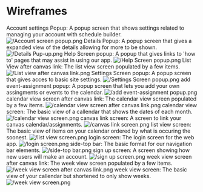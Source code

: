 # Wireframes
Account settings Popup: A popup screen that shows settings related to managing your account with schedule builder.
![/Account screen popup.png](https://github.com/ChicoState/UX-ScheduleBuilder/blob/main/wireframes/Account%20screen%20popup.png?raw=true)
Details Popup: A popup screen that gives a expanded view of the details allowing for more to be shown.
![/Details Pup-up.png](https://github.com/ChicoState/UX-ScheduleBuilder/blob/main/wireframes/Details%20Pop-up.png?raw=true)
Help Screen popup: A popup that gives links to 'how to' pages that may assist in using our app. 
![/Help Screen popup.png](https://github.com/ChicoState/UX-ScheduleBuilder/blob/main/wireframes/Help%20Screen%20popup.png?raw=true)
List View after canvas link: The list view screen populated by a few items.
![/List view after canvas link.png](https://github.com/ChicoState/UX-ScheduleBuilder/blob/main/wireframes/List%20view%20after%20canvas%20link.png?raw=true)
Settings Screen popup: A popup screen that gives acces to basic site settings.
![/Settings Screen popup.png](https://github.com/ChicoState/UX-ScheduleBuilder/blob/main/wireframes/Settings%20Screen%20popup.png?raw=true)
add event-assignment popup: A popup screen that lets you add your own assingments or events to the calendar.
![/add event-assignment popup.png](https://github.com/ChicoState/UX-ScheduleBuilder/blob/main/wireframes/add%20event-assignment%20popup.png?raw=true)
calendar view screen after canvas link: The calendar view screen populated by a few items.
![/calendar view screen after canvas link.png](https://github.com/ChicoState/UX-ScheduleBuilder/blob/main/wireframes/calendar%20view%20screen%20after%20canvas%20link.png?raw=true)
calendar view screen: The basic view of a callendar that shows the dates of each month.
![/calendar view screen.png](https://github.com/ChicoState/UX-ScheduleBuilder/blob/main/wireframes/calendar%20view%20screen.png?raw=true)
canvas link screen: A screen to link your canvas calendar/assignments.
![/canvas link screen.png](https://github.com/ChicoState/UX-ScheduleBuilder/blob/main/wireframes/canvas%20link%20screen.png?raw=true)
list view screen: The basic view of items on your calendar ordered by what is occuring the soonest. 
![/list view screen.png](https://github.com/ChicoState/UX-ScheduleBuilder/blob/main/wireframes/list%20view%20screen.png?raw=true)
login screen: The login screen for the web app.
![/login screen.png](https://github.com/ChicoState/UX-ScheduleBuilder/blob/main/wireframes/login%20screen.png?raw=true)
side-top bar: The basic format for our navigation bar elements. 
![/side-top bar.png](https://github.com/ChicoState/UX-ScheduleBuilder/blob/main/wireframes/side-top%20bar.png?raw=true)
sign up screen: A screen showing how new users will make an account. 
![/sign up screen.png](https://github.com/ChicoState/UX-ScheduleBuilder/blob/main/wireframes/sign%20up%20screen.png?raw=true)
week view screen after canvas link: The week view screen populated by a few items. 
![/week view screen after canvas link.png](https://github.com/ChicoState/UX-ScheduleBuilder/blob/main/wireframes/week%20view%20screen%20after%20canvas%20link.png?raw=true)
week view screen: The basic view of your callendar but shortened to only show weeks.
![/week view screen.png](https://github.com/ChicoState/UX-ScheduleBuilder/blob/main/wireframes/week%20view%20screen.png?raw=true)
